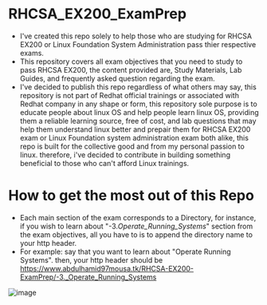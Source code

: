 # RHCSA_EX200_ExamPrep
- I've created this repo solely to help those who are studying for RHCSA EX200 or Linux Foundation System Administration pass thier respective exams.
- This repository covers all exam objectives that you need to study to pass RHCSA EX200, the content provided are, Study Materials, Lab Guides, and frequently asked question regarding the exam.
- I've decided to publish this repo regardless of what others may say, this repository is not part of Redhat official trainings or associated with Redhat company in any shape or form, this repository sole purpose is to educate people about linux OS and help people learn linux OS, providing them a reliable learning source, free of cost, and lab questions that may help them understand linux better and prepair them for RHCSA EX200 exam or Linux Foundation system administration exam both alike, this repo is built for the collective good and from my personal passion to linux. therefore, i've decided to contribute in building something beneficial to those who can't afford Linux trainings.

# How to get the most out of this Repo
- Each main section of the exam corresponds to a Directory, for instance, if you wish to learn about "-3._Operate_Running_Systems_" section from the exam objectives, all you have to is to append the directory name to your http header.
- For example: say that you want to learn about "Operate Running Systems". then, your http header should be https://www.abdulhamid97mousa.tk/RHCSA-EX200-ExamPrep/-3._Operate_Running_Systems
 
![image](https://user-images.githubusercontent.com/80536675/198844372-82007e44-bca7-4b6b-a69d-ee15ece0055c.png)

